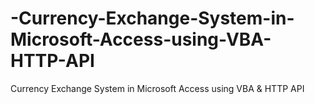 # -Currency-Exchange-System-in-Microsoft-Access-using-VBA-HTTP-API
Currency Exchange System in Microsoft Access using VBA &amp; HTTP API
